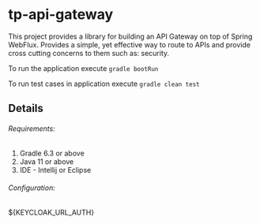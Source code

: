 
# tp-api-gateway

This project provides a library for building an API Gateway on top of Spring WebFlux. 
Provides a simple, yet effective way to route to APIs and provide cross cutting concerns to them such as: security.

To run the application execute `gradle bootRun`

To run test cases in application execute `gradle clean test`

## Details

###### Requirements:
1. Gradle 6.3 or above
2. Java 11 or above
3. IDE - Intellij or Eclipse

###### Configuration:
${KEYCLOAK_URL_AUTH}


